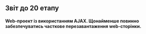## Звіт до 20 етапу 

#### Web-проект із використанням AJAX. Щонайменше повинно забезпечуватись часткове перезавантаження web-сторінки.
